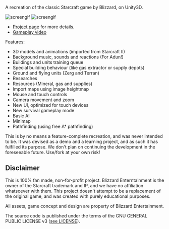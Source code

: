 A recreation of the classic Starcraft game by Blizzard, on Unity3D.

![screengif](https://media.giphy.com/media/jjL7aKkYIgcta/giphy.gif)
![screengif](https://media.giphy.com/media/MM2CrttIAxRny/giphy.gif)

- [Project page](http://coconauts.net/projects/starcraft-unity3d/) for more details.
- [Gameplay video](https://www.youtube.com/watch?v=MqGj5grWYG8)

Features:

- 3D models and animations (imported from Starcraft II)
- Background music, sounds and reactions (For Adun!)
- Buildings and units training queue
- Special building behaviour (like gas extractor or supply depots)
- Ground and flying units (Zerg and Terran)
- Researches
- Resources (Mineral, gas and supplies)
- Import maps using image heightmap
- Mouse and touch controls
- Camera movement and zoom
- New UI, optimized for touch devices
- New survival gameplay mode
- Basic AI
- Minimap
- Pathfinding (using free A* pathfinding)

This is by no means a feature-complete recreation, and was never intended to be.
It was devised as a demo and a learning project, and as such it has fulfilled its purpose.
We don't plan on continuing the development in the foreseeable future.
Use/fork at your own risk!

## Disclaimer

This is 100% fan made, non-for-profit project. Blizzard Enterntainment is the owner of
the Starcraft trademark and IP, and we have no affiliation whatsoever with them.
This project doesn't attempt to be a replacement of the original game, and
was created with purely educational purposes.

All assets, game concept and design are property of Blizzard Entertainment.

The source code is published under the terms of the GNU GENERAL PUBLIC LICENSE v3 ([see LICENSE](https://github.com/coconauts/startcraft-unity3d/blob/master/LICENSE)).
